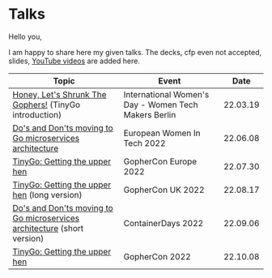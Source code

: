 # Talks

Hello you,

I am happy to share here my given talks.
The decks, cfp even not accepted, slides, [YouTube videos](https://youtube.com/playlist?list=PLOuyi02EFShV1Lt-vqLhfoseTgAJiDY8K) are added here.

| Topic                                                                                                     | Event                                                | Date     |
|-----------------------------------------------------------------------------------------------------------|------------------------------------------------------|----------|
| [Honey, Let's Shrunk The Gophers!](./IWD-2022-WTM-Berlin-TinyGo/README.md) (TinyGo introduction)          | International Women's Day - Women Tech Makers Berlin | 22.03.19 |
| [Do's and Don'ts moving to Go microservices architecture](./European-WomenInTech-2022/README.md)          | European Women In Tech 2022                          | 22.06.08 |
| [TinyGo: Getting the upper hen](./GopherConEU-2022/README.md)                                             | GopherCon Europe 2022                                | 22.07.30 |
| [TinyGo: Getting the upper hen](./GopherConUK-2022/README.md) (long version)                              | GopherCon UK 2022                                    | 22.08.17 |
| [Do's and Don'ts moving to Go microservices architecture](./ContainerDays-2022/README.md) (short version) | ContainerDays 2022                                   | 22.09.06 |
| [TinyGo: Getting the upper hen](./GopherCon-2022/README.md)                                               | GopherCon 2022                                       | 22.10.08 |

